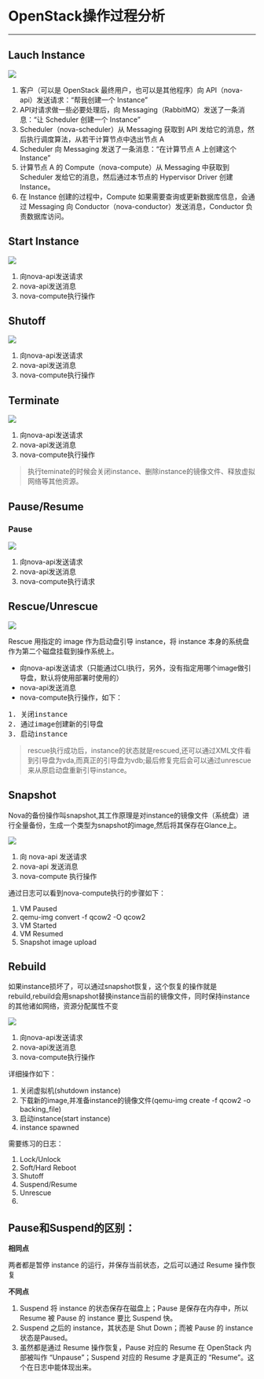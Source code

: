 # OpenStack操作过程分析

-----------------------------------

## Lauch Instance

![](http://7xo6kd.com1.z0.glb.clouddn.com/upload-ueditor-image-20160505-1462406161564029503.png?_=5460464)

1. 客户（可以是 OpenStack 最终用户，也可以是其他程序）向 API（nova-api）发送请求：“帮我创建一个 Instance”
2. API对请求做一些必要处理后，向 Messaging（RabbitMQ）发送了一条消息：“让 Scheduler 创建一个 Instance”
3. Scheduler（nova-scheduler）从 Messaging 获取到 API 发给它的消息，然后执行调度算法，从若干计算节点中选出节点 A
4. Scheduler 向 Messaging 发送了一条消息：“在计算节点 A 上创建这个 Instance”
5. 计算节点 A 的 Compute（nova-compute）从 Messaging 中获取到 Scheduler 发给它的消息，然后通过本节点的 Hypervisor Driver 创建 Instance。
6. 在 Instance 创建的过程中，Compute 如果需要查询或更新数据库信息，会通过 Messaging 向 Conductor（nova-conductor）发送消息，Conductor 负责数据库访问。

## Start Instance

![](http://7xo6kd.com1.z0.glb.clouddn.com/upload-ueditor-image-20160508-1462691432646002227.jpg?_=5470723)

1. 向nova-api发送请求
2. nova-api发送消息
3. nova-compute执行操作


## Shutoff

![](http://7xo6kd.com1.z0.glb.clouddn.com/upload-ueditor-image-20160505-1462406117362002622.jpg?_=5460464)

1. 向nova-api发送请求
2. nova-api发送消息
3. nova-compute执行操作

## Terminate

![](http://7xo6kd.com1.z0.glb.clouddn.com/upload-ueditor-image-20160512-1463039865145016017.jpg?_=5486066)

1. 向nova-api发送请求
2. nova-api发送消息
3. nova-compute执行操作

> 执行teminate的时候会关闭instance、删除instance的镜像文件、释放虚拟网络等其他资源。

## Pause/Resume

### Pause

![](http://7xo6kd.com1.z0.glb.clouddn.com/upload-ueditor-image-20160516-1463348249257038197.jpg?_=5496825)

1. 向nova-api发送请求
2. nova-api发送消息
3. nova-compute执行请求


## Rescue/Unrescue

![](http://7xo6kd.com1.z0.glb.clouddn.com/upload-ueditor-image-20160517-1463495354677099617.jpg?_=5503501)

Rescue 用指定的 image 作为启动盘引导 instance，将 instance 本身的系统盘作为第二个磁盘挂载到操作系统上。

* 向nova-api发送请求（只能通过CLI执行，另外，没有指定用哪个image做引导盘，默认将使用部署时使用的）
* nova-api发送消息
* nova-compute执行操作，如下：

<pre>
1. 关闭instance
2. 通过image创建新的引导盘
3. 启动instance
</pre>

> rescue执行成功后，instance的状态就是rescued,还可以通过XML文件看到引导盘为vda,而真正的引导盘为vdb;最后修复完后会可以通过unrescue来从原启动盘重新引导instance。

## Snapshot

Nova的备份操作叫snapshot,其工作原理是对instance的镜像文件（系统盘）进行全量备份，生成一个类型为snapshot的image,然后将其保存在Glance上。

![](http://7xo6kd.com1.z0.glb.clouddn.com/upload-ueditor-image-20160519-1463665376908062417.jpg?_=5510296)

1. 向 nova-api 发送请求
2. nova-api 发送消息
3. nova-compute 执行操作

通过日志可以看到nova-compute执行的步骤如下：

1. VM Paused
2. qemu-img convert -f qcow2 -O qcow2
3. VM Started
4. VM Resumed
5. Snapshot image upload

## Rebuild

如果instance损坏了，可以通过snapshot恢复，这个恢复的操作就是rebuild,rebuild会用snapshot替换instance当前的镜像文件，同时保持instance的其他诸如网络，资源分配属性不变

![](http://7xo6kd.com1.z0.glb.clouddn.com/upload-ueditor-image-20160522-1463901712150009866.jpg?_=5516852)

1. 向nova-api发送请求
2. nova-api发送消息
3. nova-compute执行操作

详细操作如下：

1. 关闭虚拟机(shutdown instance)
2. 下载新的image,并准备instance的镜像文件(qemu-img create -f qcow2 -o backing_file)
3. 启动instance(start instance)
4. instance spawned



需要练习的日志：

1. Lock/Unlock
2. Soft/Hard Reboot
3. Shutoff
4. Suspend/Resume
5. Unrescue
6. 



## Pause和Suspend的区别：

**相同点**

两者都是暂停 instance 的运行，并保存当前状态，之后可以通过 Resume 操作恢复

**不同点**

1.	Suspend 将 instance 的状态保存在磁盘上；Pause 是保存在内存中，所以 Resume 被 Pause 的 instance 要比 Suspend 快。
2.	Suspend 之后的 instance，其状态是 Shut Down；而被 Pause 的 instance 状态是Paused。
3.	虽然都是通过 Resume 操作恢复，Pause 对应的 Resume 在 OpenStack 内部被叫作 “Unpause”；Suspend 对应的 Resume 才是真正的 “Resume”。这个在日志中能体现出来。